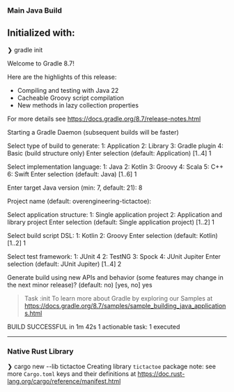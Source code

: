 ### Main Java Build

Initialized with:
---



❯ gradle init

Welcome to Gradle 8.7!

Here are the highlights of this release:
 - Compiling and testing with Java 22
 - Cacheable Groovy script compilation
 - New methods in lazy collection properties

For more details see https://docs.gradle.org/8.7/release-notes.html

Starting a Gradle Daemon (subsequent builds will be faster)

Select type of build to generate:
  1: Application
  2: Library
  3: Gradle plugin
  4: Basic (build structure only)
Enter selection (default: Application) [1..4] 1

Select implementation language:
  1: Java
  2: Kotlin
  3: Groovy
  4: Scala
  5: C++
  6: Swift
Enter selection (default: Java) [1..6] 1

Enter target Java version (min: 7, default: 21): 8

Project name (default: overengineering-tictactoe):

Select application structure:
  1: Single application project
  2: Application and library project
Enter selection (default: Single application project) [1..2] 1

Select build script DSL:
  1: Kotlin
  2: Groovy
Enter selection (default: Kotlin) [1..2] 1

Select test framework:
  1: JUnit 4
  2: TestNG
  3: Spock
  4: JUnit Jupiter
Enter selection (default: JUnit Jupiter) [1..4] 2

Generate build using new APIs and behavior (some features may change in the next minor release)? (default: no) [yes, no] yes


> Task :init
To learn more about Gradle by exploring our Samples at https://docs.gradle.org/8.7/samples/sample_building_java_applications.html

BUILD SUCCESSFUL in 1m 42s
1 actionable task: 1 executed



---

### Native Rust Library

❯ cargo new --lib tictactoe
Creating library `tictactoe` package
note: see more `Cargo.toml` keys and their definitions at https://doc.rust-lang.org/cargo/reference/manifest.html
